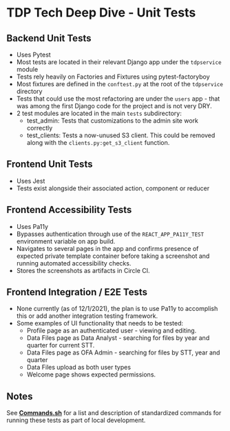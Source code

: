# TDP Tech Deep Dive - Unit Tests

## Backend Unit Tests
* Uses Pytest
* Most tests are located in their relevant Django app under the `tdpservice` module
* Tests rely heavily on Factories and Fixtures using pytest-factoryboy
* Most fixtures are defined in the `conftest.py` at the root of the `tdpservice` directory
* Tests that could use the most refactoring are under the `users` app - that was among the first Django code for the project and is not very DRY.
* 2 test modules are located in the main `tests` subdirectory:
    * test_admin: Tests that customizations to the admin site work correctly
    * test_clients: Tests a now-unused S3 client. This could be removed along with the `clients.py:get_s3_client` function. 

## Frontend Unit Tests
* Uses Jest
* Tests exist alongside their associated action, component or reducer

## Frontend Accessibility Tests
* Uses Pa11y
* Bypasses authentication through use of the `REACT_APP_PA11Y_TEST` environment variable on app build.
* Navigates to several pages in the app and confirms presence of expected private template container before taking a screenshot and running automated accessibility checks.
* Stores the screenshots as artifacts in Circle CI.

## Frontend Integration / E2E Tests
* None currently (as of 12/1/2021), the plan is to use Pa11y to accomplish this or add another integration testing framework.
* Some examples of UI functionality that needs to be tested:
    * Profile page as an authenticated user - viewing and editing.
    * Data Files page as Data Analyst - searching for files by year and quarter for current STT.
    * Data Files page as OFA Admin - searching for files by STT, year and quarter
    * Data Files upload as both user types
    * Welcome page shows expected permissions.

## Notes

See **[Commands.sh](https://github.com/raft-tech/TANF-app/blob/raft-tdp-main/commands.sh)** for a list and description of standardized commands for running these tests as part of local development. 